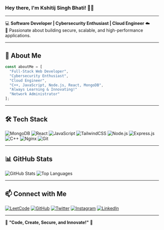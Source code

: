 ### Hey there, I'm Kshitij Singh Bhati! 👋👋 

---

💻 **Software Developer | Cybersecurity Enthusiast | Cloud Engineer** ☁️  
🔹 Passionate about building secure, scalable, and high-performance applications.

---

## 🚀 About Me
```javascript
const aboutMe = [
  "Full-Stack Web Developer",
  "Cybersecurity Enthusiast",
  "Cloud Engineer",
  "C++, JavaScript, Node.js, React, MongoDB",
  "Always Learning & Innovating!"
  "Network Administrator"
];

```

---

## 🛠️ Tech Stack
![MongoDB](https://img.shields.io/badge/MongoDB-4EA94B?style=for-the-badge&logo=mongodb&logoColor=white)
![React](https://img.shields.io/badge/React-61DAFB?style=for-the-badge&logo=react&logoColor=black)
![JavaScript](https://img.shields.io/badge/JavaScript-F7DF1E?style=for-the-badge&logo=javascript&logoColor=black)
![TailwindCSS](https://img.shields.io/badge/TailwindCSS-06B6D4?style=for-the-badge&logo=tailwindcss&logoColor=white)
![Node.js](https://img.shields.io/badge/Node.js-339933?style=for-the-badge&logo=node.js&logoColor=white)
![Express.js](https://img.shields.io/badge/Express.js-000000?style=for-the-badge&logo=express&logoColor=white)
![C++](https://img.shields.io/badge/C++-00599C?style=for-the-badge&logo=c%2B%2B&logoColor=white)
![Nginx](https://img.shields.io/badge/Nginx-009639?style=for-the-badge&logo=nginx&logoColor=white)
![Git](https://img.shields.io/badge/Git-F05032?style=for-the-badge&logo=git&logoColor=white)

---

## 📊 GitHub Stats
![GitHub Stats](https://github-readme-stats.vercel.app/api?username=beekntr&show_icons=true&theme=radical)
![Top Languages](https://github-readme-stats.vercel.app/api/top-langs/?username=beekntr&layout=compact&theme=radical)

---

## 📫 Connect with Me
[![LeetCode](https://img.shields.io/badge/LeetCode-000?style=for-the-badge&logo=leetcode&logoColor=yellow)](https://leetcode.com/u/beekntr/)
[![GitHub](https://img.shields.io/badge/GitHub-181717?style=for-the-badge&logo=github&logoColor=white)](https://github.com/beekntr)
[![Twitter](https://img.shields.io/badge/Twitter-1DA1F2?style=for-the-badge&logo=twitter&logoColor=white)](https://twitter.com/_ksiij)
[![Instagram](https://img.shields.io/badge/Instagram-E4405F?style=for-the-badge&logo=instagram&logoColor=white)](https://instagram.com/_ksiij)
[![LinkedIn](https://img.shields.io/badge/LinkedIn-0077B5?style=for-the-badge&logo=linkedin&logoColor=white)](https://www.linkedin.com/in/kshitijsinghbhati)

---

🌟 **"Code, Create, Secure, and Innovate!"** 🚀
